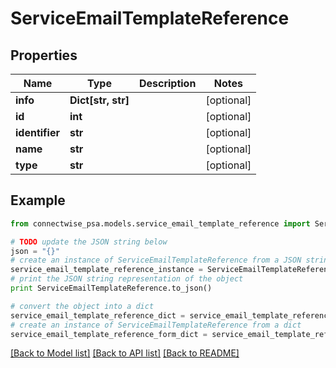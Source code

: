 # ServiceEmailTemplateReference


## Properties
Name | Type | Description | Notes
------------ | ------------- | ------------- | -------------
**info** | **Dict[str, str]** |  | [optional] 
**id** | **int** |  | [optional] 
**identifier** | **str** |  | [optional] 
**name** | **str** |  | [optional] 
**type** | **str** |  | [optional] 

## Example

```python
from connectwise_psa.models.service_email_template_reference import ServiceEmailTemplateReference

# TODO update the JSON string below
json = "{}"
# create an instance of ServiceEmailTemplateReference from a JSON string
service_email_template_reference_instance = ServiceEmailTemplateReference.from_json(json)
# print the JSON string representation of the object
print ServiceEmailTemplateReference.to_json()

# convert the object into a dict
service_email_template_reference_dict = service_email_template_reference_instance.to_dict()
# create an instance of ServiceEmailTemplateReference from a dict
service_email_template_reference_form_dict = service_email_template_reference.from_dict(service_email_template_reference_dict)
```
[[Back to Model list]](../README.md#documentation-for-models) [[Back to API list]](../README.md#documentation-for-api-endpoints) [[Back to README]](../README.md)


